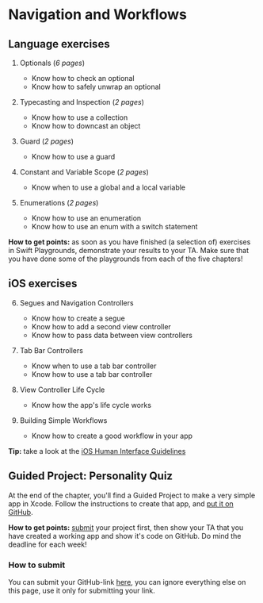 # Navigation and Workflows

## Language exercises

1. Optionals (*6 pages*)
	- Know how to check an optional
	- Know how to safely unwrap an optional

2. Typecasting and Inspection (*2 pages*)
	- Know how to use a collection
	- Know how to downcast an object

3. Guard (*2 pages*)
	- Know how to use a guard

4. Constant and Variable Scope (*2 pages*)
	- Know when to use a global and a local variable

5. Enumerations (*2 pages*)
	- Know how to use an enumeration
	- Know how to use an enum with a switch statement

**How to get points:** as soon as you have finished (a selection of) exercises in Swift Playgrounds, demonstrate your results to your TA. Make sure that you have done some of the playgrounds from each of the five chapters!

## iOS exercises

6. Segues and Navigation Controllers
	- Know how to create a segue
	- Know how to add a second view controller
	- Know how to pass data between view controllers

7. Tab Bar Controllers
	- Know when to use a tab bar controller
	- Know how to use a tab bar controller

8. View Controller Life Cycle
	- Know how the app's life cycle works

9. Building Simple Workflows
	- Know how to create a good workflow in your app

**Tip:** take a look at the [iOS Human Interface Guidelines](https://developer.apple.com/ios/human-interface-guidelines/overview/design-principles/)


## Guided Project: Personality Quiz

At the end of the chapter, you'll find a Guided Project to make a very simple app in Xcode. Follow the instructions to create that app, and [put it on GitHub](/ios/github).

**How to get points:** [submit](#submit) your project first, then show your TA that you have created a working app and show it's code on GitHub. Do mind the deadline for each week!

<a id="submit"></a>

### How to submit

You can submit your GitHub-link [here](projects/restaurant#submit-content), you can ignore 
everything else on this page, use it only for submitting your link.
